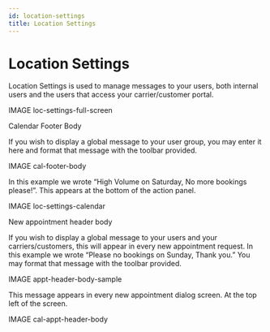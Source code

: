 ```yaml
---
id: location-settings
title: Location Settings
---
```


# Location Settings

Location Settings is used to manage messages to your users, both internal users and the users that access your carrier/customer portal. 

 IMAGE loc-settings-full-screen

Calendar Footer Body

If you wish to display a global message to your user group, you may enter it here and format that message with the toolbar provided. 

 IMAGE cal-footer-body

In this example we wrote “High Volume on Saturday, No more bookings please!”. This appears at the bottom of the action panel. 

 IMAGE loc-settings-calendar

New appointment header body

If you wish to display a global message to your users and your carriers/customers, this will appear in every new appointment request. In this example we wrote “Please no bookings on Sunday, Thank you.” You may format that message with the toolbar provided. 

 IMAGE appt-header-body-sample

This message appears in every new appointment dialog screen. At the top left of the screen.

 IMAGE cal-appt-header-body

 



